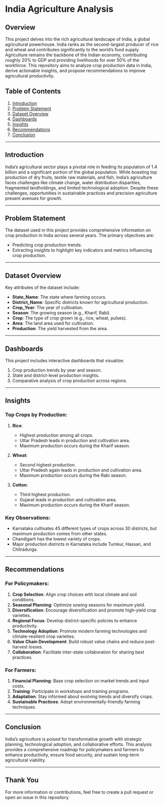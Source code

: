# India Agriculture Analysis

## Overview
This project delves into the rich agricultural landscape of India, a global agricultural powerhouse. India ranks as the second-largest producer of rice and wheat and contributes significantly to the world’s food supply. Agriculture remains the backbone of the Indian economy, contributing roughly 20% to GDP and providing livelihoods for over 50% of the workforce. This repository aims to analyze crop production data in India, derive actionable insights, and propose recommendations to improve agricultural productivity.

## Table of Contents
1. [Introduction](#introduction)
2. [Problem Statement](#problem-statement)
3. [Dataset Overview](#dataset-overview)
4. [Dashboards](#dashboards)
5. [Insights](#insights)
6. [Recommendations](#recommendations)
7. [Conclusion](#conclusion)

---

## Introduction
India’s agricultural sector plays a pivotal role in feeding its population of 1.4 billion and a significant portion of the global population. While boasting top production of dry fruits, textile raw materials, and fish, India’s agriculture faces challenges like climate change, water distribution disparities, fragmented landholdings, and limited technological adoption. Despite these challenges, opportunities in sustainable practices and precision agriculture present avenues for growth.

---

## Problem Statement
The dataset used in this project provides comprehensive information on crop production in India across several years. The primary objectives are:
- Predicting crop production trends.
- Extracting insights to highlight key indicators and metrics influencing crop production.

---

## Dataset Overview
Key attributes of the dataset include:
- **State_Name**: The state where farming occurs.
- **District_Name**: Specific districts known for agricultural production.
- **Crop_Year**: The year of cultivation.
- **Season**: The growing season (e.g., Kharif, Rabi).
- **Crop**: The type of crop grown (e.g., rice, wheat, pulses).
- **Area**: The land area used for cultivation.
- **Production**: The yield harvested from the area.

---

## Dashboards
This project includes interactive dashboards that visualize:
1. Crop production trends by year and season.
2. State and district-level production insights.
3. Comparative analysis of crop production across regions.

---

## Insights
### Top Crops by Production:
1. **Rice**:
   - Highest production among all crops.
   - Uttar Pradesh leads in production and cultivation area.
   - Maximum production occurs during the Kharif season.

2. **Wheat**:
   - Second highest production.
   - Uttar Pradesh again leads in production and cultivation area.
   - Maximum production occurs during the Rabi season.

3. **Cotton**:
   - Third highest production.
   - Gujarat leads in production and cultivation area.
   - Maximum production occurs during the Kharif season.

### Key Observations:
- Karnataka cultivates 45 different types of crops across 30 districts, but maximum production comes from other states.
- Chandigarh has the lowest variety of crops.
- Major production districts in Karnataka include Tumkur, Hassan, and Chitradurga.

---

## Recommendations
### For Policymakers:
1. **Crop Selection**: Align crop choices with local climate and soil conditions.
2. **Seasonal Planning**: Optimize sowing seasons for maximum yield.
3. **Diversification**: Encourage diversification and promote high-yield crop varieties.
4. **Regional Focus**: Develop district-specific policies to enhance productivity.
5. **Technology Adoption**: Promote modern farming technologies and climate-resilient crop varieties.
6. **Value Chain Development**: Build robust value chains and reduce post-harvest losses.
7. **Collaboration**: Facilitate inter-state collaboration for sharing best practices.

### For Farmers:
1. **Financial Planning**: Base crop selection on market trends and input costs.
2. **Training**: Participate in workshops and training programs.
3. **Adaptation**: Stay informed about evolving trends and diversify crops.
4. **Sustainable Practices**: Adopt environmentally-friendly farming techniques.

---

## Conclusion
India’s agriculture is poised for transformative growth with strategic planning, technological adoption, and collaborative efforts. This analysis provides a comprehensive roadmap for policymakers and farmers to enhance productivity, ensure food security, and sustain long-term agricultural viability.

---

## Thank You
For more information or contributions, feel free to create a pull request or open an issue in this repository.

